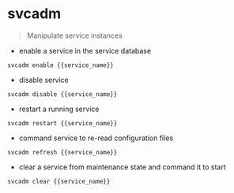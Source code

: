 # svcadm

> Manipulate service instances

- enable a service in the service database

`svcadm enable {{service_name}}`

- disable service

`svcadm disable {{service_name}}`

- restart a running service

`svcadm restart {{service_name}}`

- command service to re-read configuration files

`svcadm refresh {{service_name}}`

- clear a service from maintenance state and command it to start

`svcadm clear {{service_name}}`
